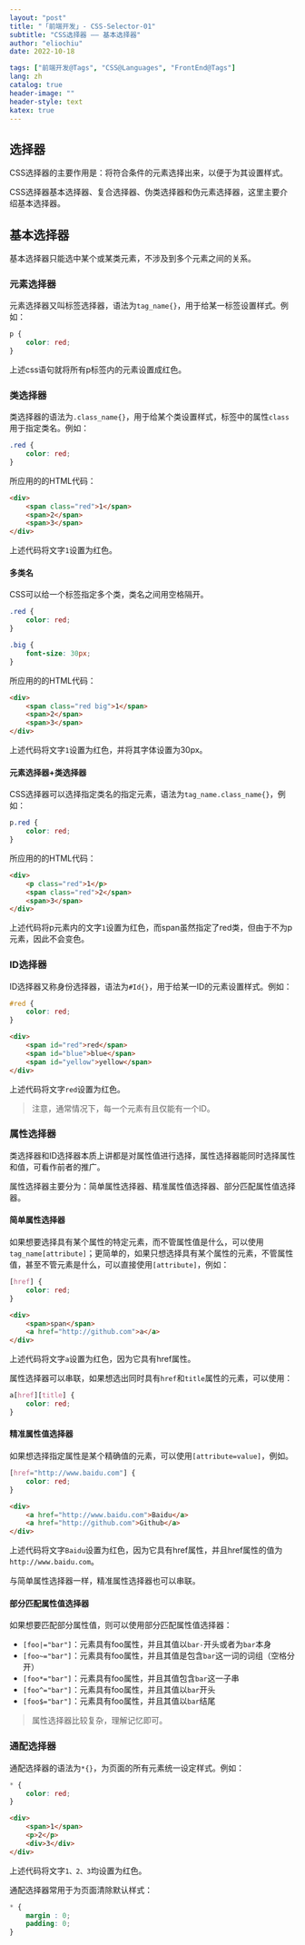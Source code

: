 ```yaml
---
layout: "post"
title: "「前端开发」- CSS-Selector-01"
subtitle: "CSS选择器 —— 基本选择器"
author: "eliochiu"
date: 2022-10-18

tags: ["前端开发@Tags", "CSS@Languages", "FrontEnd@Tags"]
lang: zh
catalog: true
header-image: ""
header-style: text
katex: true
---
```


## 选择器
CSS选择器的主要作用是：将符合条件的元素选择出来，以便于为其设置样式。

CSS选择器基本选择器、复合选择器、伪类选择器和伪元素选择器，这里主要介绍基本选择器。

## 基本选择器

基本选择器只能选中某个或某类元素，不涉及到多个元素之间的关系。

### 元素选择器

元素选择器又叫标签选择器，语法为`tag_name{}`，用于给某一标签设置样式。例如：

```css
p {
    color: red;
}
```

上述css语句就将所有p标签内的元素设置成红色。

### 类选择器

类选择器的语法为`.class_name{}`，用于给某个类设置样式，标签中的属性`class`用于指定类名。例如：

```css
.red {
    color: red;
}
```

所应用的的HTML代码：

```html
<div>
    <span class="red">1</span>
    <span>2</span>
    <span>3</span>
</div>
```
上述代码将文字`1`设置为红色。

#### 多类名

CSS可以给一个标签指定多个类，类名之间用空格隔开。
```css
.red {
    color: red;
}

.big {
    font-size: 30px;
}
```

所应用的的HTML代码：

```html
<div>
    <span class="red big">1</span>
    <span>2</span>
    <span>3</span>
</div>
```
上述代码将文字`1`设置为红色，并将其字体设置为30px。

#### 元素选择器+类选择器

CSS选择器可以选择指定类名的指定元素，语法为`tag_name.class_name{}`，例如：

```css
p.red {
    color: red;
}
```

所应用的的HTML代码：

```html
<div>
    <p class="red">1</p>
    <span class="red">2</span>
    <span>3</span>
</div>
```
上述代码将p元素内的文字`1`设置为红色，而span虽然指定了red类，但由于不为p元素，因此不会变色。



### ID选择器
ID选择器又称身份选择器，语法为`#Id{}`，用于给某一ID的元素设置样式。例如：


```css
#red {
    color: red;
}
```

```html
<div>
    <span id="red">red</span>
    <span id="blue">blue</span>
    <span id="yellow">yellow</span>
</div>
```
上述代码将文字`red`设置为红色。


> 注意，通常情况下，每一个元素有且仅能有一个ID。


### 属性选择器

类选择器和ID选择器本质上讲都是对属性值进行选择，属性选择器能同时选择属性和值，可看作前者的推广。

属性选择器主要分为：简单属性选择器、精准属性值选择器、部分匹配属性值选择器。

#### 简单属性选择器

如果想要选择具有某个属性的特定元素，而不管属性值是什么，可以使用`tag_name[attribute]`；更简单的，如果只想选择具有某个属性的元素，不管属性值，甚至不管元素是什么，可以直接使用`[attribute]`，例如：

```css
[href] {
    color: red;
}
```

```html
<div>
    <span>span</span>
    <a href="http://github.com">a</a>
</div>
```
上述代码将文字`a`设置为红色，因为它具有href属性。

属性选择器可以串联，如果想选出同时具有`href`和`title`属性的元素，可以使用：

```css
a[href][title] {
    color: red;
}

```
#### 精准属性值选择器

如果想选择指定属性是某个精确值的元素，可以使用`[attribute=value]`，例如。

```css
[href="http://www.baidu.com"] {
    color: red;
}
```

```html
<div>
    <a href="http://www.baidu.com">Baidu</a>
    <a href="http://github.com">Github</a>
</div>
```
上述代码将文字`Baidu`设置为红色，因为它具有href属性，并且href属性的值为`http://www.baidu.com`。

与简单属性选择器一样，精准属性选择器也可以串联。

#### 部分匹配属性值选择器

如果想要匹配部分属性值，则可以使用部分匹配属性值选择器：

- `[foo|="bar"]`：元素具有foo属性，并且其值以`bar-`开头或者为`bar`本身
- `[foo~="bar"]`：元素具有foo属性，并且其值是包含`bar`这一词的词组（空格分开）
- `[foo*="bar"]`：元素具有foo属性，并且其值包含`bar`这一子串
- `[foo^="bar"]`：元素具有foo属性，并且其值以`bar`开头
- `[foo$="bar"]`：元素具有foo属性，并且其值以`bar`结尾

> 属性选择器比较复杂，理解记忆即可。


### 通配选择器

通配选择器的语法为`*{}`，为页面的所有元素统一设定样式。例如：

```css
* {
    color: red;
}
```

```html
<div>
    <span>1</span>
    <p>2</p>
    <div>3</div>
</div>
```
上述代码将文字`1、2、3`均设置为红色。

通配选择器常用于为页面清除默认样式：

```css
* {
    margin : 0;
    padding: 0;
}
```

